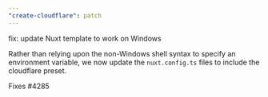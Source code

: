```yaml
---
"create-cloudflare": patch
---
```


fix: update Nuxt template to work on Windows

Rather than relying upon the non-Windows shell syntax to specify an environment variable,
we now update the `nuxt.config.ts` files to include the cloudflare preset.

Fixes #4285
